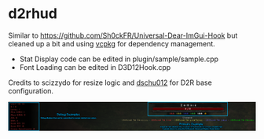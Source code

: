 # d2rhud

Similar to https://github.com/Sh0ckFR/Universal-Dear-ImGui-Hook but cleaned up a bit and using [vcpkg](https://github.com/microsoft/vcpkg#quick-start-windows) for dependency management.
- Stat Display code can be edited in plugin/sample/sample.cpp
- Font Loading can be edited in D3D12Hook.cpp

Credits to scizzydo for resize logic and [dschu012](https://github.com/dschu012) for D2R base configuration.

![D2RHUD Example](D2RHud_Example.png)
